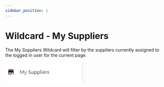 ```yaml
---
sidebar_position: 1
---
```


# Wildcard - My Suppliers
The My Suppliers Wildcard will filter by the suppliers currently assigned to the logged in user for the current page.

![Supplier Filter Wildcard My Suppliers](../../../static/img/pages/supplier-filter-switcher/pw_supplier_switcher_wildcard_my_suppliers.png)